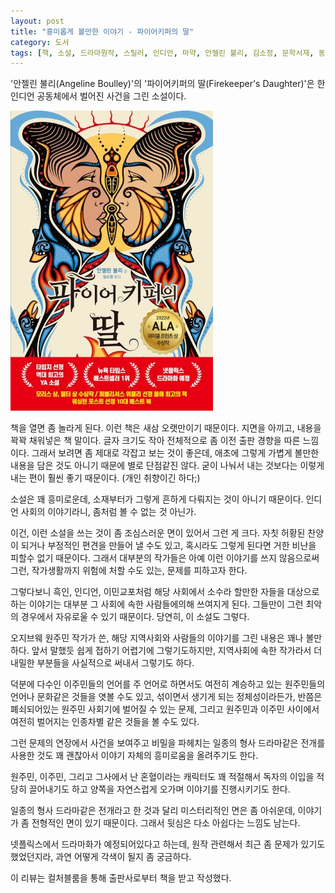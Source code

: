 ```yaml
---
layout: post
title: "흥미롭게 볼만한 이야기 - 파이어키퍼의 딸"
category: 도서
tags: [책, 소설, 드라마원작, 스릴러, 인디언, 마약, 안젤린 불리, 김소정, 문학서재, 동아엠엔비, 컬처블룸, 서평]
---
```


'안젤린 불리(Angeline Boulley)'의
'파이어키퍼의 딸(Firekeeper's Daughter)'은
한 인디언 공동체에서 벌어진 사건을 그린 소설이다.

![표지](/images/book/firekeepers-daughter-book-h480.jpg)

책을 열면 좀 놀라게 된다.
이런 책은 새삼 오랫만이기 때문이다.
지면을 아끼고, 내용을 꽉꽉 채워넣은 책 말이다.
글자 크기도 작아 전체적으로 좀 이전 출판 경향을 따른 느낌이다.
그래서 보려면 좀 제대로 각잡고 보는 것이 좋은데,
애초에 그렇게 가볍게 볼만한 내용을 담은 것도 아니기 때문에 별로 단점같진 않다.
굳이 나눠서 내는 것보다는 이렇게 내는 편이 훨씬 좋기 때문이다.
(개인 취향이긴 하다;)

소설은 꽤 흥미로운데,
소재부터가 그렇게 흔하게 다뤄지는 것이 아니기 때문이다.
인디언 사회의 이야기라니, 좀처럼 볼 수 없는 것 아닌가.

이건, 이런 소설을 쓰는 것이 좀 조심스러운 면이 있어서 그런 게 크다.
자칫 허황된 찬양이 되거나
부정적인 편견을 만들어 낼 수도 있고,
혹시라도 그렇게 된다면 거한 비난을 피할수 없기 때문이다.
그래서 대부분의 작가들은 아예 이런 이야기를 쓰지 않음으로써
그런, 작가생활까지 위험에 처할 수도 있는, 문제를 피하고자 한다.

그렇다보니 흑인, 인디언, 이민교포처럼 해당 사회에서 소수라 할만한 자들을 대상으로 하는 이야기는
대부분 그 사회에 속한 사람들에의해 쓰여지게 된다.
그들만이 그런 최악의 경우에서 자유로울 수 있기 때문이다.
당연히, 이 소설도 그렇다.

오지브웨 원주민 작가가 쓴, 해당 지역사회와 사람들의 이야기를 그린 내용은 꽤나 볼만하다.
앞서 말했듯 쉽게 접하기 어렵기에 그렇기도하지만,
지역사회에 속한 작가라서 더 내밀한 부분들을 사실적으로 써내서 그렇기도 하다.

덕분에 다수인 이주민들의 언어를 주 언어로 하면서도
여전히 계승하고 있는 원주민들의 언어나 문화같은 것들을 엿볼 수도 있고,
섞이면서 생기게 되는 정체성이라든가,
반쯤은 폐쇠되어있는 원주민 사회기에 벌어질 수 있는 문제,
그리고 원주민과 이주민 사이에서 여전히 벌어지는 인종차별 같은 것들을 볼 수도 있다.

그런 문제의 연장에서 사건을 보여주고
비밀을 파헤치는 일종의 형사 드라마같은 전개를 사용한 것도 꽤 괜찮아서
이야기 자체의 흥미로움을 올려주기도 한다.

원주민, 이주민, 그리고 그사에서 난 혼혈이라는 캐릭터도 꽤 적절해서
독자의 이입을 적당히 끌어내기도 하고
양쪽을 자연스럽게 오가며 이야기를 진행시키기도 한다.

일종의 형사 드라마같은 전개라고 한 것과 달리 미스터리적인 면은 좀 아쉬운데,
이야기가 좀 전형적인 면이 있기 때문이다.
그래서 뒷심은 다소 아쉽다는 느낌도 남는다.

넷플릭스에서 드라마화가 예정되어있다고 하는데,
원작 관련해서 최근 좀 문제가 있기도 했었던지라,
과연 어떻게 각색이 될지 좀 궁금하다.



<div class="im im-info">
이 리뷰는 컬처블룸을 통해 출판사로부터 책을 받고 작성했다.
</div>
